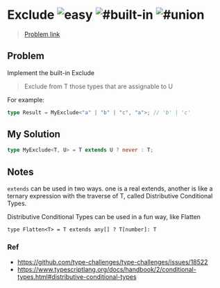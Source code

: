 <h1>Exclude <img src="https://img.shields.io/badge/-easy-7aad0c" alt="easy"/> <img src="https://img.shields.io/badge/-%23built--in-999" alt="#built-in"/> <img src="https://img.shields.io/badge/-%23union-999" alt="#union"/></h1>

> [Problem link](https://github.com/type-challenges/type-challenges/tree/main/questions/00043-easy-exclude)

<h2> Problem </h2>
Implement the built-in Exclude<T, U>

> Exclude from T those types that are assignable to U

For example:

```ts
type Result = MyExclude<"a" | "b" | "c", "a">; // 'b' | 'c'
```

<h2> My Solution </h2>

```ts
type MyExclude<T, U> = T extends U ? never : T;
```

<h2> Notes </h2>

`extends` can be used in two ways.
one is a real extends, another is like a ternary expression with the traverse of T, called Distributive Conditional Types.

Distributive Conditional Types can be used in a fun way, like Flatten

`type Flatten<T> = T extends any[] ? T[number]: T`

<h3> Ref </h3>

- https://github.com/type-challenges/type-challenges/issues/18522
- https://www.typescriptlang.org/docs/handbook/2/conditional-types.html#distributive-conditional-types
